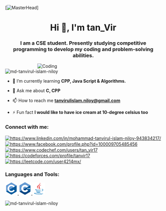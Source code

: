 [![MasterHead](https://i.pinimg.com/originals/0f/25/e4/0f25e4668c1c7740b5ed41835339d67f.gif)]

<h1 align="center">Hi 👋, I'm tan_Vir</h1>
<h3 align="center">I am a CSE student. Presently studying competitive programming to develop my coding and problem-solving abilities.</h3>
<img align="right" alt="Coding" width="400" src="https://res.cloudinary.com/practicaldev/image/fetch/s--R5KgC1bh--/c_limit%2Cf_auto%2Cfl_progressive%2Cq_66%2Cw_880/https://dev-to-uploads.s3.amazonaws.com/i/oi2rwsde00xo9ou6jwsl.gif">

<p align="left"> <img src="https://komarev.com/ghpvc/?username=md-tanvirul-islam-niloy&label=Profile%20views&color=0e75b6&style=flat" alt="md-tanvirul-islam-niloy" /> </p>

- 🌱 I’m currently learning **CPP, Java Script & Algorithms.**

- 💬 Ask me about **C, CPP**

- 📫 How to reach me **tanvirulislam.niloy@gmail.com**

- ⚡ Fun fact **I would like to have ice cream at 10-degree celsius too**

<h3 align="left">Connect with me:</h3>
<p align="left">
<a href="https://linkedin.com/in/https://www.linkedin.com/in/mohammad-tanvirul-islam-niloy-943834217/" target="blank"><img align="center" src="https://raw.githubusercontent.com/rahuldkjain/github-profile-readme-generator/master/src/images/icons/Social/linked-in-alt.svg" alt="https://www.linkedin.com/in/mohammad-tanvirul-islam-niloy-943834217/" height="30" width="40" /></a>
<a href="https://fb.com/https://www.facebook.com/profile.php?id=100009705485456" target="blank"><img align="center" src="https://raw.githubusercontent.com/rahuldkjain/github-profile-readme-generator/master/src/images/icons/Social/facebook.svg" alt="https://www.facebook.com/profile.php?id=100009705485456" height="30" width="40" /></a>
<a href="https://www.codechef.com/users/https://www.codechef.com/users/tan_vir17" target="blank"><img align="center" src="https://cdn.jsdelivr.net/npm/simple-icons@3.1.0/icons/codechef.svg" alt="https://www.codechef.com/users/tan_vir17" height="30" width="40" /></a>
<a href="https://codeforces.com/profile/https://codeforces.com/profile/tanvir17" target="blank"><img align="center" src="https://raw.githubusercontent.com/rahuldkjain/github-profile-readme-generator/master/src/images/icons/Social/codeforces.svg" alt="https://codeforces.com/profile/tanvir17" height="30" width="40" /></a>
<a href="https://www.leetcode.com/https://leetcode.com/user4214mx/" target="blank"><img align="center" src="https://raw.githubusercontent.com/rahuldkjain/github-profile-readme-generator/master/src/images/icons/Social/leet-code.svg" alt="https://leetcode.com/user4214mx/" height="30" width="40" /></a>
</p>

<h3 align="left">Languages and Tools:</h3>
<p align="left"> <a href="https://www.cprogramming.com/" target="_blank" rel="noreferrer"> <img src="https://raw.githubusercontent.com/devicons/devicon/master/icons/c/c-original.svg" alt="c" width="40" height="40"/> </a> <a href="https://www.w3schools.com/cpp/" target="_blank" rel="noreferrer"> <img src="https://raw.githubusercontent.com/devicons/devicon/master/icons/cplusplus/cplusplus-original.svg" alt="cplusplus" width="40" height="40"/> </a> <a href="https://www.java.com" target="_blank" rel="noreferrer"> <img src="https://raw.githubusercontent.com/devicons/devicon/master/icons/java/java-original.svg" alt="java" width="40" height="40"/> </a> </p>

<p><img align="center" src="https://github-readme-stats.vercel.app/api/top-langs?username=md-tanvirul-islam-niloy&show_icons=true&locale=en&layout=compact" alt="md-tanvirul-islam-niloy" /></p>

